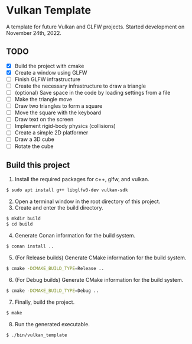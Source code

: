 # **Vulkan Template**
A template for future Vulkan and GLFW projects. Started development on November 24th, 2022.
## **TODO**
 * [X] Build the project with cmake
 * [X] Create a window using GLFW
 * [ ] Finish GLFW infrastructure
 * [ ] Create the necessary infrastructure to draw a triangle
 * [ ] (optional) Save space in the code by loading settings from a file
 * [ ] Make the triangle move
 * [ ] Draw two triangles to form a square
 * [ ] Move the square with the keyboard
 * [ ] Draw text on the screen
 * [ ] Implement rigid-body physics (collisions)
 * [ ] Create a simple 2D platformer
 * [ ] Draw a 3D cube
 * [ ] Rotate the cube
## **Build this project**
1. Install the required packages for c++, glfw, and vulkan.
```bash
$ sudo apt install g++ libglfw3-dev vulkan-sdk
```
2. Open a terminal window in the root directory of this project.
3. Create and enter the build directory.
```bash
$ mkdir build
$ cd build
```
4. Generate Conan information for the build system.
```bash
$ conan install ..
```
5. (For Release builds) Generate CMake information for the build system.
```bash
$ cmake -DCMAKE_BUILD_TYPE=Release ..
```
6. (For Debug builds) Generate CMake information for the build system.
```bash
$ cmake -DCMAKE_BUILD_TYPE=Debug ..
```
7. Finally, build the project.
```bash
$ make
```
8. Run the generated executable.
```bash
$ ./bin/vulkan_template
```